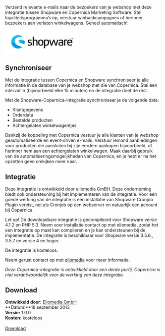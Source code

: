 Verzend relevante e-mails naar de bezoekers van je webshop met deze
integratie tussen Shopware en Copernica Marketing Software. Stel
loyaliteitsprogramma’s op, verstuur winbackcampagnes of herinner
bezoekers aan verlaten winkelwagens. Geheel automatisch!

![Shopware](../images/shopware.png)

Synchroniseer
-------------

Met de integratie tussen Copernica en Shopware synchroniseer je alle
informatie in de database van je webshop met die van Copernica. Stel een
interval in (bijvoorbeeld elke 15 minuten) en de integratie doet de
rest.

Met de Shopware-Copernica-integratie synchroniseer je de volgende data:

-   Klantgegevens
-   Orderdata
-   Bestelde producten
-   Achtergelaten winkelwagentjes

Dankzij de koppeling met Copernica vestuur je alle klanten van je
webshop geautomatiseerde en event-driven e-mails. Verstuur iemand
aanbiedingen voor producten die aansluiten bij zijn eerdere aankopen
bijvoorbeeld, of herinner hem aan een achtergelaten winkelwagen. Maak
daarbij gebruik van de automatiseringsmogelijkheden van Copernica, en je
hebt er na het opzetten geen omkijken meer naar.

Integratie
----------

Deze integratie is ontwikkeld door eliomedia GmBH. Deze onderneming
biedt ook ondersteuning bij het implementeren van de integratie. Voor
een goede werking van de integratie is een installatie van Shopware
Cronjob Plugin vereist, net als Cronjob op een webserver en natuurlijk
een account bij Copernica.

Let op! De downloadbare integratie is gecompileerd voor Shopware versie
4.1.2 en PHP 5.3. Neem voor installatie contact op met eliomedia, zodat
het een integratie op maat kan compileren en je kan ondersteunen bij de
implementatie. De integratie is beschikbaar voor Shopware versie 3.5.6.,
3.5.7 en versie 4 en hoger.

De integratie is kosteloos.

Neem gerust contact op met
[eliomedia](http://www.copernica.com/de/partners/profile/7033567) voor
meer informatie.

*Deze Copernica-integratie is ontwikkeld door een derde partij.
Copernica is niet verantwoordelijk voor de werking van deze integratie.*

Download
--------

**Ontwikkeld door:** [Eliomedia
GmbH](http://www.copernica.com/de/partners/profile/7033567 "Eliomedia")\
**Datum:**18 september 2013\
**Versie:** 1.0.0\
**Kosten:** kosteloos\
\
[Download](http://store.shopware.de/Copernica-Schnittstelle_detail_672.html "Download integration")
